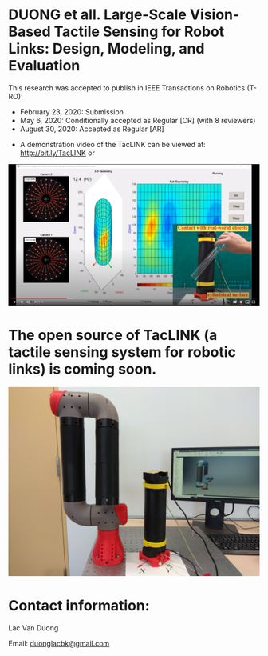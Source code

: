 # DUONG et all. Large-Scale Vision-Based Tactile Sensing for Robot Links: Design, Modeling, and Evaluation
This research was accepted to publish in IEEE Transactions on Robotics (T-RO):
- February 23, 2020: Submission
- May 6, 2020: Conditionally accepted as Regular [CR] (with 8 reviewers)
- August 30, 2020: Accepted as Regular [AR]

* A demonstration video of the TacLINK can be viewed at: http://bit.ly/TacLINK or

[![Check video !](https://github.com/lacduong/TacLINK/blob/master/TacLINK.PNG)](https://drive.google.com/file/d/1HDXrRUIAFVCA3KlHiQHdqddcAteuDw3R/view?usp=sharing)

# The open source of TacLINK (a tactile sensing system for robotic links) is coming soon.
<img src="https://github.com/lacduong/TacLINK/blob/master/TacLINK.jpg" width="1200"> 

# Contact information:

Lac Van Duong

Email: duonglacbk@gmail.com
